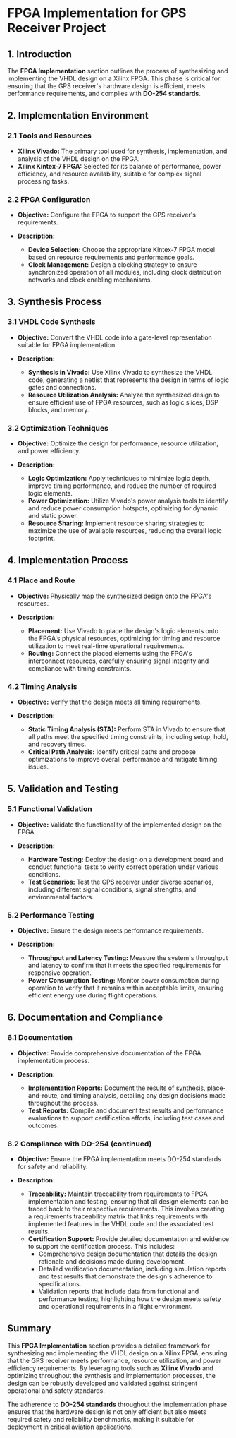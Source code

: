 # FPGA Implementation for GPS Receiver Project

## 1. Introduction
The **FPGA Implementation** section outlines the process of synthesizing and implementing the VHDL design on a Xilinx FPGA. This phase is critical for ensuring that the GPS receiver's hardware design is efficient, meets performance requirements, and complies with **DO-254 standards**.

## 2. Implementation Environment

### 2.1 Tools and Resources
- **Xilinx Vivado:** The primary tool used for synthesis, implementation, and analysis of the VHDL design on the FPGA.
- **Xilinx Kintex-7 FPGA:** Selected for its balance of performance, power efficiency, and resource availability, suitable for complex signal processing tasks.

### 2.2 FPGA Configuration
- **Objective:** Configure the FPGA to support the GPS receiver's requirements.
  
- **Description:**
  - **Device Selection:** Choose the appropriate Kintex-7 FPGA model based on resource requirements and performance goals.
  - **Clock Management:** Design a clocking strategy to ensure synchronized operation of all modules, including clock distribution networks and clock enabling mechanisms.

## 3. Synthesis Process

### 3.1 VHDL Code Synthesis
- **Objective:** Convert the VHDL code into a gate-level representation suitable for FPGA implementation.
  
- **Description:**
  - **Synthesis in Vivado:** Use Xilinx Vivado to synthesize the VHDL code, generating a netlist that represents the design in terms of logic gates and connections.
  - **Resource Utilization Analysis:** Analyze the synthesized design to ensure efficient use of FPGA resources, such as logic slices, DSP blocks, and memory.

### 3.2 Optimization Techniques
- **Objective:** Optimize the design for performance, resource utilization, and power efficiency.
  
- **Description:**
  - **Logic Optimization:** Apply techniques to minimize logic depth, improve timing performance, and reduce the number of required logic elements.
  - **Power Optimization:** Utilize Vivado's power analysis tools to identify and reduce power consumption hotspots, optimizing for dynamic and static power.
  - **Resource Sharing:** Implement resource sharing strategies to maximize the use of available resources, reducing the overall logic footprint.

## 4. Implementation Process

### 4.1 Place and Route
- **Objective:** Physically map the synthesized design onto the FPGA's resources.
  
- **Description:**
  - **Placement:** Use Vivado to place the design's logic elements onto the FPGA's physical resources, optimizing for timing and resource utilization to meet real-time operational requirements.
  - **Routing:** Connect the placed elements using the FPGA's interconnect resources, carefully ensuring signal integrity and compliance with timing constraints.

### 4.2 Timing Analysis
- **Objective:** Verify that the design meets all timing requirements.
  
- **Description:**
  - **Static Timing Analysis (STA):** Perform STA in Vivado to ensure that all paths meet the specified timing constraints, including setup, hold, and recovery times.
  - **Critical Path Analysis:** Identify critical paths and propose optimizations to improve overall performance and mitigate timing issues.

## 5. Validation and Testing

### 5.1 Functional Validation
- **Objective:** Validate the functionality of the implemented design on the FPGA.
  
- **Description:**
  - **Hardware Testing:** Deploy the design on a development board and conduct functional tests to verify correct operation under various conditions.
  - **Test Scenarios:** Test the GPS receiver under diverse scenarios, including different signal conditions, signal strengths, and environmental factors.

### 5.2 Performance Testing
- **Objective:** Ensure the design meets performance requirements.
  
- **Description:**
  - **Throughput and Latency Testing:** Measure the system's throughput and latency to confirm that it meets the specified requirements for responsive operation.
  - **Power Consumption Testing:** Monitor power consumption during operation to verify that it remains within acceptable limits, ensuring efficient energy use during flight operations.

## 6. Documentation and Compliance

### 6.1 Documentation
- **Objective:** Provide comprehensive documentation of the FPGA implementation process.
  
- **Description:**
  - **Implementation Reports:** Document the results of synthesis, place-and-route, and timing analysis, detailing any design decisions made throughout the process.
  - **Test Reports:** Compile and document test results and performance evaluations to support certification efforts, including test cases and outcomes.

### 6.2 Compliance with DO-254 (continued)
- **Objective:** Ensure the FPGA implementation meets DO-254 standards for safety and reliability.

- **Description:**
  - **Traceability:** Maintain traceability from requirements to FPGA implementation and testing, ensuring that all design elements can be traced back to their respective requirements. This involves creating a requirements traceability matrix that links requirements with implemented features in the VHDL code and the associated test results.
  - **Certification Support:** Provide detailed documentation and evidence to support the certification process. This includes:
    - Comprehensive design documentation that details the design rationale and decisions made during development.
    - Detailed verification documentation, including simulation reports and test results that demonstrate the design's adherence to specifications.
    - Validation reports that include data from functional and performance testing, highlighting how the design meets safety and operational requirements in a flight environment.

## Summary

This **FPGA Implementation** section provides a detailed framework for synthesizing and implementing the VHDL design on a Xilinx FPGA, ensuring that the GPS receiver meets performance, resource utilization, and power efficiency requirements. By leveraging tools such as **Xilinx Vivado** and optimizing throughout the synthesis and implementation processes, the design can be robustly developed and validated against stringent operational and safety standards.

The adherence to **DO-254 standards** throughout the implementation phase ensures that the hardware design is not only efficient but also meets required safety and reliability benchmarks, making it suitable for deployment in critical aviation applications.
